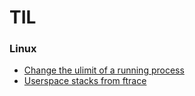 # TIL

### Linux

- [Change the ulimit of a running process](linux/change-ulimit-of-a-running-process.md)
- [Userspace stacks from ftrace](linux/userspace-stacks-from-frace.md)
